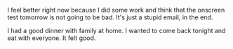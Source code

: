 I feel better right now because I did some work and think that the onscreen test tomorrow is not going to be bad. It's just a stupid email, in the end.

I had a good dinner with family at home. I wanted to come back tonight and eat with everyone. It felt good.
